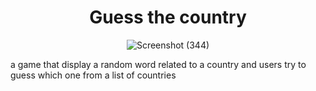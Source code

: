 <div align="center">

 <h1>    Guess the country  </h1>
                                       
![Screenshot (344)](https://github.com/Aniyo44/guess-the-country/assets/109015835/ac45dcb8-382f-4ab1-952c-ef9095b56108)
</div>

   a game that display a random word related to a country 
   and users try to guess which one from a list of countries

